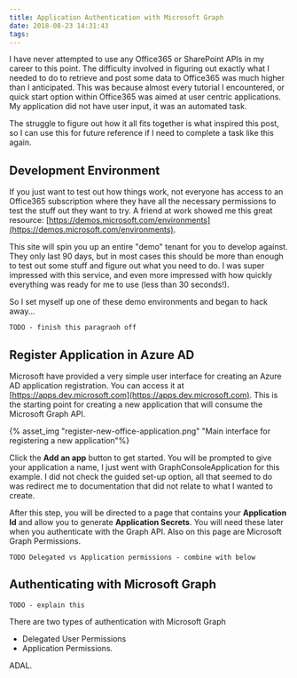 ```yaml
---
title: Application Authentication with Microsoft Graph
date: 2018-08-23 14:31:43
tags:
---
```


I have never attempted to use any Office365 or SharePoint APIs in my career to this point. The difficulty involved in figuring out exactly what I needed to do to retrieve and post some data to Office365 was much higher than I anticipated. This was because almost every tutorial I encountered, or quick start option within Office365 was aimed at user centric applications. My application did not have user input, it was an automated task.

The struggle to figure out how it all fits together is what inspired this post, so I can use this for future reference if I need to complete a task like this again.

<!-- more -->

## Development Environment

If you just want to test out how things work, not everyone has access to an Office365 subscription where they have all the necessary permissions to test the stuff out they want to try. A friend at work showed me this great resource: [https://demos.microsoft.com/environments](https://demos.microsoft.com/environments).

This site will spin you up an entire "demo" tenant for you to develop against. They only last 90 days, but in most cases this should be more than enough to test out some stuff and figure out what you need to do. I was super impressed with this service, and even more impressed with how quickly everything was ready for me to use (less than 30 seconds!).

So I set myself up one of these demo environments and began to hack away...

`TODO - finish this paragraoh off`

## Register Application in Azure AD

Microsoft have provided a very simple user interface for creating an Azure AD application registration. You can access it at [https://apps.dev.microsoft.com](https://apps.dev.microsoft.com). This is the starting point for creating a new application that will consume the Microsoft Graph API.

{% asset_img "register-new-office-application.png" "Main interface for registering a new application"%}

Click the **Add an app** button to get started. You will be prompted to give your application a name, I just went with GraphConsoleApplication for this example. I did not check the guided set-up option, all that seemed to do was redirect me to documentation that did not relate to what I wanted to create.

After this step, you will be directed to a page that contains your **Application Id** and allow you to generate **Application Secrets**. You will need these later when you authenticate with the Graph API. Also on this page are Microsoft Graph Permissions.

`TODO Delegated vs Application permissions - combine with below`

## Authenticating with Microsoft Graph

`TODO - explain this`

There are two types of authentication with Microsoft Graph
- Delegated User Permissions
- Application Permissions.

ADAL.

